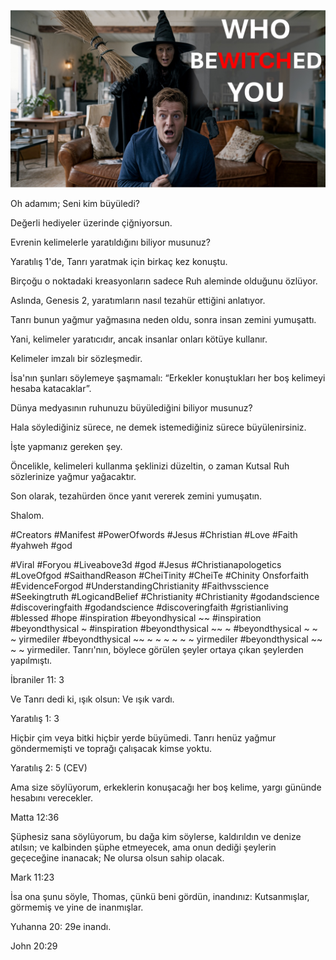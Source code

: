 ![Video cover image](../cover.jpeg "cover-photo")

Oh adamım; Seni kim büyüledi?

Değerli hediyeler üzerinde çiğniyorsun.

Evrenin kelimelerle yaratıldığını biliyor musunuz?

Yaratılış 1'de, Tanrı yaratmak için birkaç kez konuştu.

Birçoğu o noktadaki kreasyonların sadece Ruh aleminde olduğunu özlüyor.

Aslında, Genesis 2, yaratımların nasıl tezahür ettiğini anlatıyor.

Tanrı bunun yağmur yağmasına neden oldu, sonra insan zemini yumuşattı.

Yani, kelimeler yaratıcıdır, ancak insanlar onları kötüye kullanır.

Kelimeler imzalı bir sözleşmedir.

İsa'nın şunları söylemeye şaşmamalı: “Erkekler konuştukları her boş kelimeyi hesaba katacaklar”.

Dünya medyasının ruhunuzu büyülediğini biliyor musunuz?

Hala söylediğiniz sürece, ne demek istemediğiniz sürece büyülenirsiniz.

İşte yapmanız gereken şey.

Öncelikle, kelimeleri kullanma şeklinizi düzeltin, o zaman Kutsal Ruh sözlerinize yağmur yağacaktır.

Son olarak, tezahürden önce yanıt vererek zemini yumuşatın.

Shalom.


#Creators #Manifest #PowerOfwords #Jesus #Christian #Love #Faith #yahweh #god

#Viral #Foryou #Liveabove3d #god #Jesus #Christianapologetics #LoveOfgod #SaithandReason #CheiTinity #CheiTe #Chinity Onsforfaith #EvidenceForgod #UnderstandingChristianity #Faithvsscience #Seekingtruth #LogicandBelief #Christianity #Christianity #godandscience #discoveringfaith #godandscience #discoveringfaith #gristianliving #blessed #hope #inspiration #beyondhysical ~~ #inspiration #beyondthysical ~ #inspiration #beyondthysical ~~ ~ #beyondthysical ~ ~ ~ yirmediler #beyondthysical ~~ ~ ~ ~ ~ ~ ~ yirmediler #beyondthysical ~~ ~ ~ yirmediler. Tanrı'nın, böylece görülen şeyler ortaya çıkan şeylerden yapılmıştı.


İbraniler 11: 3

Ve Tanrı dedi ki, ışık olsun: Ve ışık vardı.

Yaratılış 1: 3

Hiçbir çim veya bitki hiçbir yerde büyümedi. Tanrı henüz yağmur göndermemişti ve toprağı çalışacak kimse yoktu.

Yaratılış 2: 5 (CEV)

Ama size söylüyorum, erkeklerin konuşacağı her boş kelime, yargı gününde hesabını verecekler.

Matta 12:36

Şüphesiz sana söylüyorum, bu dağa kim söylerse, kaldırıldın ve denize atılsın; ve kalbinden şüphe etmeyecek, ama onun dediği şeylerin geçeceğine inanacak; Ne olursa olsun sahip olacak.

Mark 11:23

İsa ona şunu söyle, Thomas, çünkü beni gördün, inandınız: Kutsanmışlar, görmemiş ve yine de inanmışlar.

Yuhanna 20: 29e inandı.

John 20:29

